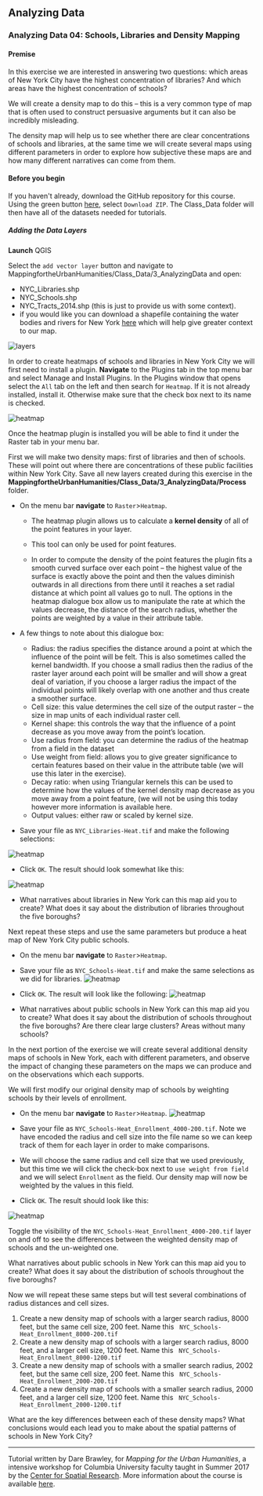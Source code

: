 ## Analyzing Data

### Analyzing Data 04: Schools, Libraries and Density Mapping
#### Premise

In this exercise we are interested in answering two questions: which areas of New York City have the highest concentration of libraries? And which areas have the highest concentration of schools?

We will create a density map to do this – this is a very common type of map that is often used to construct persuasive arguments but it can also be incredibly misleading. 

The density map will help us to see whether there are clear concentrations of schools and libraries, at the same time we will create several maps using different parameters in order to explore how subjective these maps are and how many different narratives can come from them.

#### Before you begin
If you haven't already, download the GitHub repository for this course. Using the green button [here](https://github.com/CenterForSpatialResearch/MappingForTheUrbanHumanities), select `Download ZIP`. The Class_Data folder will then have all of the datasets needed for tutorials. 

##### Adding the Data Layers

**Launch** QGIS

Select the `add vector layer` button and navigate to MappingfortheUrbanHumanities/Class_Data/3_AnalyzingData and open: 
* NYC_Libraries.shp
* NYC_Schools.shp
* NYC_Tracts_2014.shp (this is just to provide us with some context).
* if you would like you can download a shapefile containing the water bodies and rivers for New York [here](http://gis.ny.gov/gisdata/inventories/details.cfm?DSID=928) which will help give greater context to our map. 

![layers]( https://github.com/CenterForSpatialResearch/MappingForTheUrbanHumanities/blob/master/Tutorials/Images/AnalyzingData04/01_Layers.png)

In order to create heatmaps of schools and libraries in New York City we will first need to install a plugin. **Navigate** to the Plugins tab in the top menu bar and select Manage and Install Plugins. In the Plugins window that opens select the `All` tab on the left and then search for `Heatmap`. If it is not already installed, install it. Otherwise make sure that the check box next to its name is checked. 

![heatmap]( https://github.com/CenterForSpatialResearch/MappingForTheUrbanHumanities/blob/master/Tutorials/Images/AnalyzingData04/02_Heat.png)

Once the heatmap plugin is installed you will be able to find it under the Raster tab in your menu bar.

First we will make two density maps: first of libraries and then of schools. These will point out where there are concentrations of these public facilities within New York City. Save all new layers created during this exercise in the **MappingfortheUrbanHumanities/Class_Data/3_AnalyzingData/Process** folder.

* On the menu bar **navigate** to `Raster`>`Heatmap`. 
  * The heatmap plugin allows us to calculate a **kernel density** of all of the point features in your layer. 
  * This tool can only be used for point features. 

  * In order to compute the density of the point features the plugin fits a smooth curved surface over
each point – the highest value of the surface is exactly above the point and then the values diminish outwards in all directions from there until it reaches a set radial distance at which point all values go to null. The options in the heatmap dialogue box allow us to manipulate the rate at which the values decrease, the distance of the search radius, whether the points are weighted by a value in their attribute table. 

* A few things to note about this dialogue box: 
  * Radius:  the radius specifies the distance around a point at which the influence of the point will be felt. This is also sometimes called the kernel bandwidth. If you choose a small radius then the radius of the raster layer around each point will be smaller and will show a great deal of variation, if you choose a larger radius the impact of the individual points will likely overlap with one another and thus create a smoother surface. 
  * Cell size: this value determines the cell size of the output raster – the size in map units of each individual raster cell. 
  * Kernel shape: this controls the way that the influence of a point decrease as you move away from the point’s location. 
  * Use radius from field: you can determine the radius of the heatmap from a field in the dataset
  * Use weight from field: allows you to give greater significance to certain features based on their value in the attribute table (we will use this later in the exercise).
  * Decay ratio: when using Triangular kernels this can be used to determine how the values of the kernel density map decrease as you move away from a point feature, (we will not be using this today however more information is available here.  
  * Output values: either raw or scaled by kernel size.  

* Save your file as `NYC_Libraries-Heat.tif` and make the following selections:

![heatmap]( https://github.com/CenterForSpatialResearch/MappingForTheUrbanHumanities/blob/master/Tutorials/Images/AnalyzingData04/03_library.png)

* Click `OK`. The result should look somewhat like this:

![heatmap]( https://github.com/CenterForSpatialResearch/MappingForTheUrbanHumanities/blob/master/Tutorials/Images/AnalyzingData04/04_result.png)

* What narratives about libraries in New York can this map aid you to create? What does it say about the distribution of libraries throughout the five boroughs? 


Next repeat these steps and use the same parameters but produce a heat map of New York City public schools. 

* On the menu bar **navigate** to `Raster`>`Heatmap`. 
* Save your file as `NYC_Schools-Heat.tif` and make the same selections as we did for libraries. 
![heatmap]( https://github.com/CenterForSpatialResearch/MappingForTheUrbanHumanities/blob/master/Tutorials/Images/AnalyzingData04/05.png)
* Click `OK`. The result will look like the following: 
![heatmap]( https://github.com/CenterForSpatialResearch/MappingForTheUrbanHumanities/blob/master/Tutorials/Images/AnalyzingData04/06.png)

* What narratives about public schools in New York can this map aid you to create? What does it say about the distribution of schools throughout the five boroughs? Are there clear large clusters? Areas without many schools?

In the next portion of the exercise we will create several additional density maps of schools in New York, each with different parameters, and observe the impact of changing these parameters on the maps we can produce and on the observations which each supports. 

We will first modify our original density map of schools by weighting schools by their levels of enrollment.
* On the menu bar **navigate** to `Raster`>`Heatmap`. 
![heatmap]( https://github.com/CenterForSpatialResearch/MappingForTheUrbanHumanities/blob/master/Tutorials/Images/AnalyzingData04/07.png)

* Save your file as `NYC_Schools-Heat_Enrollment_4000-200.tif`. Note we have encoded the radius and cell size into the file name so we can keep track of them for each layer in order to make comparisons. 

* We will choose the same radius and cell size that we used previously, but this time we will click the check-box next to `use weight from field` and we will select `Enrollment` as the field. Our density map will now be weighted by the values in this field.  

* Click `OK`. The result should look like this: 

![heatmap]( https://github.com/CenterForSpatialResearch/MappingForTheUrbanHumanities/blob/master/Tutorials/Images/AnalyzingData04/08.png)

Toggle the visibility of the `NYC_Schools-Heat_Enrollment_4000-200.tif` layer on and off to see the differences between the weighted density map of schools and the un-weighted one. 

What narratives about public schools in New York can this map aid you to create? What does it say about the distribution of schools throughout the five boroughs? 

Now we will repeat these same steps but will test several combinations of radius distances and cell sizes.

1.	Create a new density map of schools with a larger search radius, 8000 feet, but the same cell size, 200 feet. Name this ` NYC_Schools-Heat_Enrollment_8000-200.tif`
2.	Create a new density map of schools with a larger search radius, 8000 feet, and a larger cell size, 1200 feet. Name this ` NYC_Schools-Heat_Enrollment_8000-1200.tif`
3.	Create a new density map of schools with a smaller search radius, 2002 feet, but the same cell size, 200 feet. Name this ` NYC_Schools-Heat_Enrollment_2000-200.tif`
4.	Create a new density map of schools with a smaller search radius, 2000 feet, and a larger cell size, 1200 feet. Name this ` NYC_Schools-Heat_Enrollment_2000-1200.tif`

What are the key differences between each of these density maps? What conclusions would each lead you to make about the spatial patterns of schools in New York City?  


______________________________________________________________________________________________________________

Tutorial written by Dare Brawley, for *Mapping for the Urban Humanities*, a intensive workshop for Columbia University faculty taught in Summer 2017 by the [Center for Spatial Research](http://c4sr.columbia.edu). More information about the course is available [here](http://c4sr.columbia.edu/courses/mapping-urban-humanities-summer-bootcamp).
